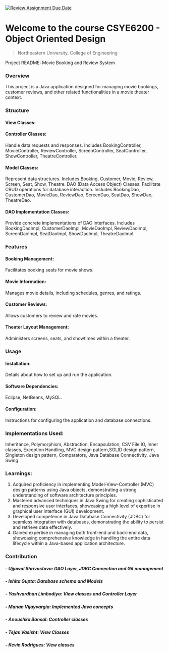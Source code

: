 [![Review Assignment Due Date](https://classroom.github.com/assets/deadline-readme-button-24ddc0f5d75046c5622901739e7c5dd533143b0c8e959d652212380cedb1ea36.svg)](https://classroom.github.com/a/9Dw-lvnC)
# Welcome to the course CSYE6200 - Object Oriented Design
> Northeastern University, College of Engineering


Project README: Movie Booking and Review System

### Overview
This project is a Java application designed for managing movie bookings, customer reviews, and other related functionalities in a movie theater context.

### Structure
#### View Classes:

#### Controller Classes: 
Handle data requests and responses. Includes BookingController, MovieController, ReviewController, ScreenController, SeatController, ShowController, TheatreController.
#### Model Classes: 
Represent data structures. Includes Booking, Customer, Movie, Review, Screen, Seat, Show, Theatre.
DAO (Data Access Object) Classes: Facilitate CRUD operations for database interaction. Includes BookingDao, CustomerDao, MovieDao, ReviewDao, ScreenDao, SeatDao, ShowDao, TheatreDao.
#### DAO Implementation Classes: 
Provide concrete implementations of DAO interfaces. Includes BookingDaoImpl, CustomerDaoImpl, MovieDaoImpl, ReviewDaoImpl, ScreenDaoImpl, SeatDaoImpl, ShowDaoImpl, TheatreDaoImpl.

### Features
#### Booking Management: 
Facilitates booking seats for movie shows.
#### Movie Information: 
Manages movie details, including schedules, genres, and ratings.
#### Customer Reviews: 
Allows customers to review and rate movies.
#### Theater Layout Management: 
Administers screens, seats, and showtimes within a theater.

### Usage
#### Installation:
Details about how to set up and run the application.
#### Software Dependencies: 
Eclipse, NetBeans, MySQL.
#### Configuration:
Instructions for configuring the application and database connections.

### Implementations Used:
Inheritance, Polymorphism, Abstraction, Encapsulation, CSV File IO, Inner classes, Exception Handling, MVC design pattern,SOLID design pattern, Singleton design pattern, Comparators, Java Database Connectivity, Java Swing

### Learnings:
1) Acquired proficiency in implementing Model-View-Controller (MVC) design patterns using Java objects, demonstrating a strong understanding of software architecture principles.
2) Mastered advanced techniques in Java Swing for creating sophisticated and responsive user interfaces, showcasing a high level of expertise in graphical user interface (GUI) development.
3) Developed competence in Java Database Connectivity (JDBC) for seamless integration with databases, demonstrating the ability to persist and retrieve data effectively.
4) Gained expertise in managing both front-end and back-end data, showcasing comprehensive knowledge in handling the entire data lifecycle within a Java-based application architecture.

### Contribution
##### - Ujjawal Shrivastava: DAO Layer, JDBC Connection and Git management
##### - Ishita Gupta: Database schema and Models
##### - Yashvardhan Limbodiya: View classes and Controller Layer
##### - Manan Vijayvargia: Implemented Java concepts
##### - Anoushka Bansal: Controller classes
##### - Tejas Vasisht: View Classes
##### - Kevin Rodrigues: View classes


